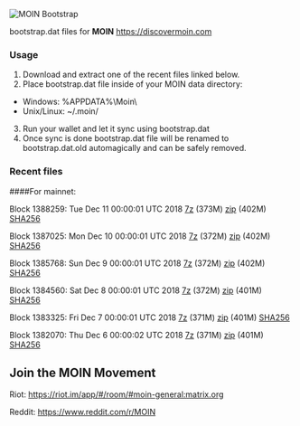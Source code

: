 ![MOIN Bootstrap](https://i.imgur.com/KjM1jMp.jpg)

bootstrap.dat files for **MOIN** https://discovermoin.com

### Usage

1. Download and extract one of the recent files linked below.
2. Place bootstrap.dat file inside of your MOIN data directory:
 - Windows: %APPDATA%\Moin\
 - Unix/Linux: ~/.moin/
3. Run your wallet and let it sync using bootstrap.dat
4. Once sync is done bootstrap.dat file will be renamed to bootstrap.dat.old automagically and can be safely removed.


### Recent files

####For mainnet:

Block 1388259: Tue Dec 11 00:00:01 UTC 2018 [7z](https://transfer.sh/nX4Ty/bootstrap.dat.20181211.7z) (373M) [zip](https://transfer.sh/kE5mF/bootstrap.dat.20181211.zip) (402M) [SHA256](https://transfer.sh/ipB4P/sha256.txt)

Block 1387025: Mon Dec 10 00:00:01 UTC 2018 [7z](https://transfer.sh/KPRbv/bootstrap.dat.20181210.7z) (372M) [zip](https://transfer.sh/d7d5H/bootstrap.dat.20181210.zip) (402M) [SHA256](https://transfer.sh/UIKOl/sha256.txt)

Block 1385768: Sun Dec  9 00:00:01 UTC 2018 [7z](https://transfer.sh/kh79S/bootstrap.dat.20181209.7z) (372M) [zip](https://transfer.sh/xdA34/bootstrap.dat.20181209.zip) (402M) [SHA256](https://transfer.sh/LFNB6/sha256.txt)

Block 1384560: Sat Dec  8 00:00:01 UTC 2018 [7z](https://transfer.sh/DRdiD/bootstrap.dat.20181208.7z) (372M) [zip](https://transfer.sh/yo5qy/bootstrap.dat.20181208.zip) (401M) [SHA256](https://transfer.sh/10uP2t/sha256.txt)

Block 1383325: Fri Dec  7 00:00:01 UTC 2018 [7z](https://transfer.sh/2nir9/bootstrap.dat.20181207.7z) (371M) [zip](https://transfer.sh/3w2KA/bootstrap.dat.20181207.zip) (401M) [SHA256](https://transfer.sh/31Hde/sha256.txt)

Block 1382070: Thu Dec  6 00:00:02 UTC 2018 [7z](https://transfer.sh/BtLQU/bootstrap.dat.20181206.7z) (371M) [zip](https://transfer.sh/8xNrp/bootstrap.dat.20181206.zip) (401M) [SHA256](https://transfer.sh/wZdfU/sha256.txt)

## Join the MOIN Movement

Riot: https://riot.im/app/#/room/#moin-general:matrix.org

Reddit: https://www.reddit.com/r/MOIN
